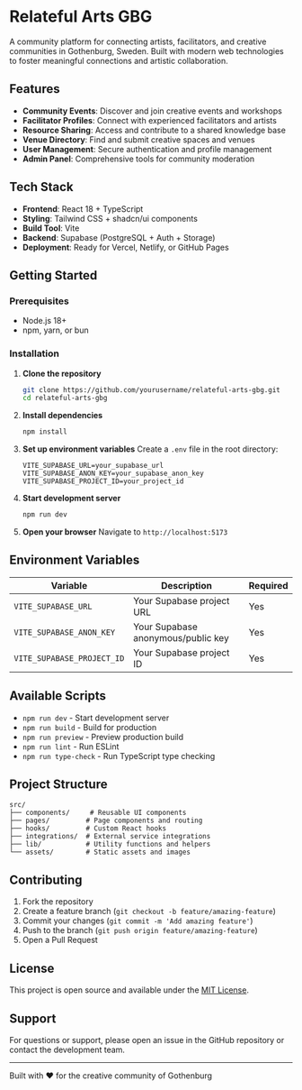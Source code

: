 # Relateful Arts GBG

A community platform for connecting artists, facilitators, and creative communities in Gothenburg, Sweden. Built with modern web technologies to foster meaningful connections and artistic collaboration.

## Features

- **Community Events**: Discover and join creative events and workshops
- **Facilitator Profiles**: Connect with experienced facilitators and artists
- **Resource Sharing**: Access and contribute to a shared knowledge base
- **Venue Directory**: Find and submit creative spaces and venues
- **User Management**: Secure authentication and profile management
- **Admin Panel**: Comprehensive tools for community moderation

## Tech Stack

- **Frontend**: React 18 + TypeScript
- **Styling**: Tailwind CSS + shadcn/ui components
- **Build Tool**: Vite
- **Backend**: Supabase (PostgreSQL + Auth + Storage)
- **Deployment**: Ready for Vercel, Netlify, or GitHub Pages

## Getting Started

### Prerequisites

- Node.js 18+ 
- npm, yarn, or bun

### Installation

1. **Clone the repository**
   ```bash
   git clone https://github.com/yourusername/relateful-arts-gbg.git
   cd relateful-arts-gbg
   ```

2. **Install dependencies**
   ```bash
   npm install
   ```

3. **Set up environment variables**
   Create a `.env` file in the root directory:
   ```env
   VITE_SUPABASE_URL=your_supabase_url
   VITE_SUPABASE_ANON_KEY=your_supabase_anon_key
   VITE_SUPABASE_PROJECT_ID=your_project_id
   ```

4. **Start development server**
   ```bash
   npm run dev
   ```

5. **Open your browser**
   Navigate to `http://localhost:5173`

## Environment Variables

| Variable | Description | Required |
|----------|-------------|----------|
| `VITE_SUPABASE_URL` | Your Supabase project URL | Yes |
| `VITE_SUPABASE_ANON_KEY` | Your Supabase anonymous/public key | Yes |
| `VITE_SUPABASE_PROJECT_ID` | Your Supabase project ID | Yes |

## Available Scripts

- `npm run dev` - Start development server
- `npm run build` - Build for production
- `npm run preview` - Preview production build
- `npm run lint` - Run ESLint
- `npm run type-check` - Run TypeScript type checking

## Project Structure

```
src/
├── components/     # Reusable UI components
├── pages/         # Page components and routing
├── hooks/         # Custom React hooks
├── integrations/  # External service integrations
├── lib/           # Utility functions and helpers
└── assets/        # Static assets and images
```

## Contributing

1. Fork the repository
2. Create a feature branch (`git checkout -b feature/amazing-feature`)
3. Commit your changes (`git commit -m 'Add amazing feature'`)
4. Push to the branch (`git push origin feature/amazing-feature`)
5. Open a Pull Request

## License

This project is open source and available under the [MIT License](LICENSE).

## Support

For questions or support, please open an issue in the GitHub repository or contact the development team.

---

Built with ❤️ for the creative community of Gothenburg
